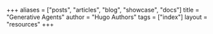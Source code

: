 +++
aliases = ["posts", "articles", "blog", "showcase", "docs"]
title = "Generative Agents"
author = "Hugo Authors"
tags = ["index"]
layout = "resources"
+++
